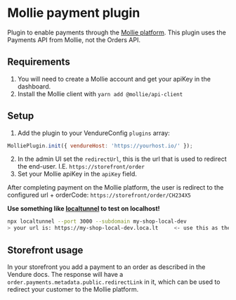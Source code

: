 # Mollie payment plugin

Plugin to enable payments through the [Mollie platform](https://docs.mollie.com/).
This plugin uses the Payments API from Mollie, not the Orders API.

## Requirements

1. You will need to create a Mollie account and get your apiKey in the dashboard.
2. Install the Mollie client with `yarn add @mollie/api-client`

## Setup

1. Add the plugin to your VendureConfig `plugins` array:

```js
MolliePlugin.init({ vendureHost: 'https://yourhost.io/' });
```

2. In the admin UI set the `redirectUrl`, this is the url that is used to redirect the end-user. I.E. `https://storefront/order`
3. Set your Mollie apiKey in the `apiKey` field.

After completing payment on the Mollie platform, 
the user is redirect to the configured url + orderCode: `https://storefront/order/CH234X5`

**Use something like [localtunnel](https://github.com/localtunnel/localtunnel) to test on localhost!**
```bash 
npx localtunnel --port 3000 --subdomain my-shop-local-dev
> your url is: https://my-shop-local-dev.loca.lt     <- use this as the vendureHost for local dev.
```

## Storefront usage

In your storefront you add a payment to an order as described in the Vendure docs. The response will have
a `order.payments.metadata.public.redirectLink` in it, which can be used to redirect your customer to the Mollie
platform.
